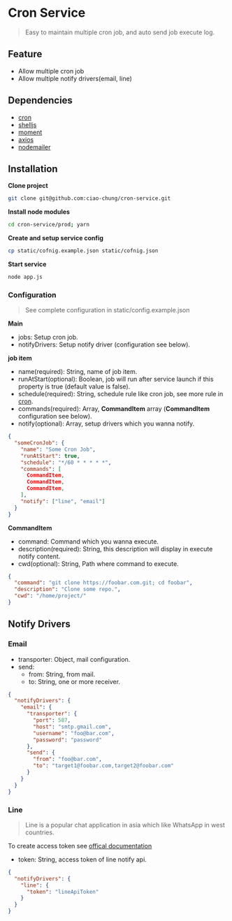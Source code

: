 # Cron Service

> Easy to maintain multiple cron job, and auto send job execute log.

## Feature

- Allow multiple cron job
- Allow multiple notify drivers(email, line) 

## Dependencies

- [cron](https://github.com/kelektiv/node-cron)
- [shelljs](https://github.com/shelljs/shelljs)
- [moment](https://github.com/moment/moment) 
- [axios](https://github.com/axios/axios)
- [nodemailer](https://github.com/nodemailer/nodemailer)

## Installation

**Clone project**

```bash
git clone git@github.com:ciao-chung/cron-service.git
```

**Install node modules**

```bash
cd cron-service/prod; yarn
```

**Create and setup service config**

```bash
cp static/cofnig.example.json static/cofnig.json
```

**Start service**
```bash
node app.js
```

### Configuration

> See complete configuration in static/config.example.json

**Main**

- jobs: Setup cron job.
- notifyDrivers: Setup notify driver (configuration see below).

**job item**

- name(required): String, name of job item.
- runAtStart(optional): Boolean, job will run after service launch if this property is true (default value is false).
- schedule(required): String, schedule rule like cron job, see more rule in [cron](https://github.com/kelektiv/node-cron).
- commands(required): Array, **CommandItem** array (**CommandItem** configuration see below).
- notify(optional): Array, setup drivers which you wanna notify.

```json
{
  "someCronJob": {
    "name": "Some Cron Job",
    "runAtStart": true,
    "schedule": "*/60 * * * * *",
    "commands": [
      CommandItem,
      CommandItem,
      CommandItem,
    ],
    "notify": ["line", "email"]
  }
}
```

**CommandItem**

- command: Command which you wanna execute.
- description(required): String, this description will display in execute notify content.
- cwd(optional): String, Path where command to execute.

```json
{
  "command": "git clone https://foobar.com.git; cd foobar",
  "description": "Clone some repo.",
  "cwd": "/home/project/"
}
```

## Notify Drivers

### Email

- transporter: Object, mail configuration.
- send: 
  - from: String, from mail.
  - to: String, one or more receiver.

```json
{
  "notifyDrivers": {
    "email": {
      "transporter": {
        "port": 587,
        "host": "smtp.gmail.com",
        "username": "foo@bar.com",
        "password": "password"
      },
      "send": {
        "from": "foo@bar.com",
        "to": "target1@foobar.com,target2@foobar.com"
      }
    }
  }
}
```

### Line

> Line is a popular chat application in asia which like WhatsApp in west countries.

To create access token see [offical documentation](https://notify-bot.line.me/doc/en/)

- token: String, access token of line notify api.

```json
{
  "notifyDrivers": {
    "line": {
      "token": "lineApiToken"
    }
  }
}
```